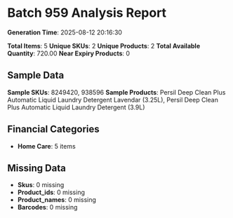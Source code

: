 # Batch 959 Analysis Report

**Generation Time**: 2025-08-12 20:16:30

**Total Items**: 5
**Unique SKUs**: 2
**Unique Products**: 2
**Total Available Quantity**: 720.00
**Near Expiry Products**: 0

## Sample Data
**Sample SKUs**: 8249420, 938596
**Sample Products**: Persil Deep Clean Plus Automatic Liquid Laundry Detergent Lavendar (3.25L), Persil Deep Clean Plus Automatic Liquid Laundry Detergent (3.9L)

## Financial Categories
- **Home Care**: 5 items

## Missing Data
- **Skus**: 0 missing
- **Product_ids**: 0 missing
- **Product_names**: 0 missing
- **Barcodes**: 0 missing
